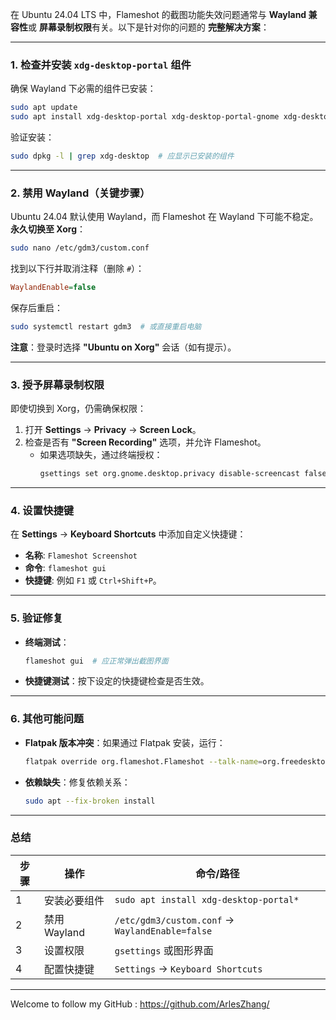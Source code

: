 在 Ubuntu 24.04 LTS 中，Flameshot 的截图功能失效问题通常与 **Wayland 兼容性**或 **屏幕录制权限**有关。以下是针对你的问题的 **完整解决方案**：

---

### **1. 检查并安装 `xdg-desktop-portal` 组件**
确保 Wayland 下必需的组件已安装：
```bash
sudo apt update
sudo apt install xdg-desktop-portal xdg-desktop-portal-gnome xdg-desktop-portal-gtk
```
验证安装：
```bash
sudo dpkg -l | grep xdg-desktop  # 应显示已安装的组件
```

---

### **2. 禁用 Wayland（关键步骤）**
Ubuntu 24.04 默认使用 Wayland，而 Flameshot 在 Wayland 下可能不稳定。  
**永久切换至 Xorg**：
```bash
sudo nano /etc/gdm3/custom.conf
```
找到以下行并取消注释（删除 `#`）：
```ini
WaylandEnable=false
```
保存后重启：
```bash
sudo systemctl restart gdm3  # 或直接重启电脑
```
**注意**：登录时选择 **"Ubuntu on Xorg"** 会话（如有提示）。

---

### **3. 授予屏幕录制权限**
即使切换到 Xorg，仍需确保权限：
1. 打开 **Settings** → **Privacy** → **Screen Lock**。
2. 检查是否有 **"Screen Recording"** 选项，并允许 Flameshot。
   - 如果选项缺失，通过终端授权：
     ```bash
     gsettings set org.gnome.desktop.privacy disable-screencast false
     ```

---

### **4. 设置快捷键**
在 **Settings** → **Keyboard Shortcuts** 中添加自定义快捷键：
- **名称**: `Flameshot Screenshot`
- **命令**: `flameshot gui`
- **快捷键**: 例如 `F1` 或 `Ctrl+Shift+P`。

---

### **5. 验证修复**
- **终端测试**：
  ```bash
  flameshot gui  # 应正常弹出截图界面
  ```
- **快捷键测试**：按下设定的快捷键检查是否生效。

---

### **6. 其他可能问题**
- **Flatpak 版本冲突**：如果通过 Flatpak 安装，运行：
  ```bash
  flatpak override org.flameshot.Flameshot --talk-name=org.freedesktop.portal.Screenshot
  ```
- **依赖缺失**：修复依赖关系：
  ```bash
  sudo apt --fix-broken install
  ```

---

### **总结**
| 步骤 | 操作 | 命令/路径 |
|------|------|-----------|
| 1 | 安装必要组件 | `sudo apt install xdg-desktop-portal*` |
| 2 | 禁用 Wayland | `/etc/gdm3/custom.conf` → `WaylandEnable=false` |
| 3 | 设置权限 | `gsettings` 或图形界面 |
| 4 | 配置快捷键 | `Settings` → `Keyboard Shortcuts` |

---

Welcome to follow my GitHub : https://github.com/ArlesZhang/
